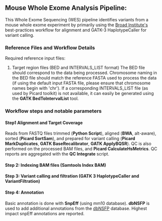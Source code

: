 ## Mouse Whole Exome Analysis Pipeline:

This Whole Exome Sequencing (WES) pipeline identifies variants from a mouse whole exome experiment by primarily using the [Broad Institute's](https://software.broadinstitute.org/gatk/best-practices/) best-practices workflow for alignment and GATK-3 HaplotypeCaller for variant calling. 


### Reference Files and Workflow Details

Required reference input files:

1. Target region files (BED and INTERVALS\_LIST format)
The BED file should correspond to the data being processed. Chromosome naming in the BED file should match the reference FASTA used to process the data (if using the default input FASTA file, please ensure that chromosome names begin with 'chr'). If a corresponding INTERVALS\_LIST file (as used by Picard toolkit) is not available, it can easily be generated using the **GATK BedToIntervalList** tool.

### Workflow steps and notable parameters

#### Step1 **Alignment and Target Coverage** 

Reads from FASTQ files trimmed (**Python Script**), aligned (**BWA**, alt-aware), sorted (**Picard SortSam**), and prepared for variant calling (**Picard MarkDuplicates**, **GATK BaseRecalibrator**, **GATK ApplyBQSR**). QC is also performed on the processed BAM files, and **Picard CalculateHsMetrics**. QC reports are aggregated with the **QC Integrate** script.

#### Step 2: Indexing BAM files (**Samtools Index BAM**)

#### Step 3: Variant calling and filtration (**GATK 3 HaplotypeCaller** and **VariantFiltration**)

#### Step 4: Annotation 

Basic annotation is done with **SnpEff** (using mm10 database). 
**dbNSFP** is used to add additional annotations from the [dbNSFP](https://sites.google.com/site/jpopgen/dbNSFP) database. Highest impact snpEff annotations are reported. 